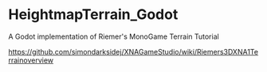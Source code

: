 # HeightmapTerrain_Godot

A Godot implementation of Riemer's MonoGame Terrain Tutorial

https://github.com/simondarksidej/XNAGameStudio/wiki/Riemers3DXNA1Terrainoverview
